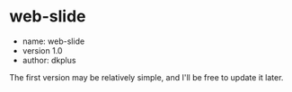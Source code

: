 # web-slide
* name: web-slide
* version 1.0
* author: dkplus

The first version may be relatively simple, and I'll be free to update it later.